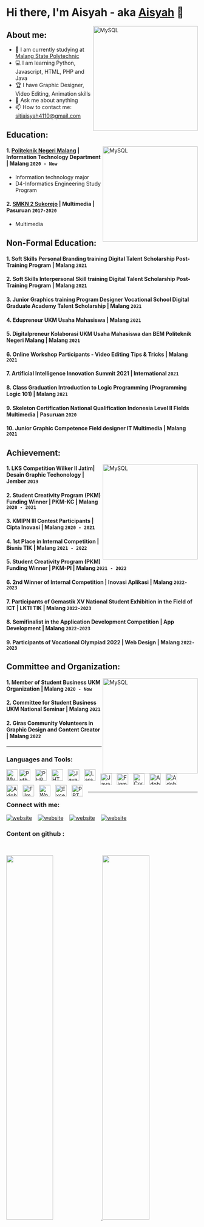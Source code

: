 # Hi there, I'm Aisyah - aka [Aisyah](https://instagram.com/_aisyaa14) 👋
[<img align="right" alt="MySQL" width="275px" src="https://img.freepik.com/free-vector/illustration-female-character-wearing-hijab-working-office_10045-686.jpg?t=st=1658821433~exp=1658822033~hmac=4dfbd3e89be96163f2652fac60eabbf7a172a500e62e2da9cc525d8e589dabc0&w=740" />][webdev]
## About me:
- 🏫 I am currently studying at [Malang State Polytechnic](https://www.polinema.ac.id/)
- 💻 I am learning Python, Javascript, HTML, PHP and Java
- 🏆 I have Graphic Designer, Video Editing, Animation skills
- 💬 Ask me about anything
- 📫 How to contact me: sitiaisyah4110@gmail.com



## Education:
   [<img align="right" alt="MySQL" width="250px" src="https://img.freepik.com/free-vector/video-conference-remote-working-flat-illustration-screen-laptop-with-group-colleagues-people-conn_88138-548.jpg?w=740" />][webdev]
#### 1. [Politeknik Negeri Malang](https://www.polinema.ac.id/) | Information Technology Department | Malang `2020 - Now`
  - Information technology major
  - D4-Informatics Engineering Study Program
 #### 2. [SMKN 2 Sukorejo]() | Multimedia | Pasuruan `2017-2020`
   - Multimedia


## Non-Formal Education:
#### 1. Soft Skills Personal Branding training Digital Talent Scholarship Post-Training Program | Malang `2021`
#### 2. Soft Skills Interpersonal Skill training Digital Talent Scholarship Post-Training Program | Malang `2021`
#### 3. Junior Graphics training Program Designer Vocational School Digital Graduate Academy Talent Scholarship | Malang `2021`
#### 4. Edupreneur UKM Usaha Mahasiswa | Malang `2021`
#### 5. Digitalpreneur Kolaborasi UKM Usaha Mahasiswa dan BEM Politeknik Negeri Malang | Malang `2021`
#### 6. Online Workshop Participants - Video Editing Tips & Tricks | Malang `2021`
#### 7. Artificial Intelligence Innovation Summit 2021 | International `2021`
#### 8. Class Graduation Introduction to Logic Programming (Programming Logic 101) | Malang `2021`
#### 9. Skeleton Certification National Qualification Indonesia Level II Fields Multimedia | Pasuruan `2020`
#### 10. Junior Graphic Competence Field designer IT Multimedia | Malang `2021`


## Achievement:
[<img align="right" alt="MySQL" width="250px" src="https://img.freepik.com/free-vector/team-happy-employees-winning-award-celebrating-success-business-people-enjoying-victory-getting-gold-cup-trophy-vector-illustration-reward-prize-champions-s_74855-8601.jpg?w=740" />][webdev]
#### 1. LKS Competition Wilker II Jatim| Desain Graphic Techonology | Jember `2019`
#### 2. Student Creativity Program (PKM) Funding Winner | PKM-KC | Malang `2020 - 2021`
#### 3. KMIPN III Contest Participants | Cipta Inovasi | Malang `2020 - 2021`
#### 4. 1st Place in Internal Competition | Bisnis TIK | Malang `2021 - 2022`
#### 5. Student Creativity Program (PKM) Funding Winner | PKM-PI | Malang `2021 - 2022`
#### 6. 2nd Winner of Internal Competition | Inovasi Aplikasi | Malang `2022-2023`
#### 7. Participants of Gemastik XV National Student Exhibition in the Field of ICT | LKTI TIK | Malang `2022-2023`
#### 8. Semifinalist in the Application Development Competition | App Development | Malang `2022-2023`
#### 9. Participants of Vocational Olympiad 2022 | Web Design | Malang `2022-2023`


## Committee and Organization:
[<img align="right" alt="MySQL" width="250px" src="https://img.freepik.com/free-vector/communication-flat-icon_1262-18771.jpg?t=st=1658822276~exp=1658822876~hmac=4c38d9382fa62ea02d0b83c3aabf3771560f884c71843136175d30ff06bc0ba5&w=740" />][webdev]
#### 1. Member of Student Business UKM Organization | Malang `2020 - Now`
#### 2. Committee for Student Business UKM National Seminar | Malang `2021`
#### 2. Giras Community Volunteers in Graphic Design and Content Creator | Malang `2022`

---
### Languages and Tools:

[<img align="left" alt="MySQL" width="30px" src="https://img.icons8.com/fluency/48/000000/mysql-logo.png" />][webdev]
[<img align="left" alt="Python" width="30px" src="https://upload.wikimedia.org/wikipedia/commons/thumb/c/c3/Python-logo-notext.svg/110px-Python-logo-notext.svg.png?20100317150552" style="padding-right:10px;" />][webdev]
[<img align="left" alt="PHP" width="30px" src="https://img.icons8.com/external-prettycons-flat-prettycons/47/000000/external-php-web-and-seo-prettycons-flat-prettycons.png" style="padding-right:10px;" />][webdev]
[<img align="left" alt="HTML" width="30px" src="https://img.icons8.com/external-flaticons-lineal-color-flat-icons/64/000000/external-html-computer-science-flaticons-lineal-color-flat-icons.png" style="padding-right:10px;" />][webdev]
[<img align="left" alt="Java Script" width="30px" src="https://img.icons8.com/external-flaticons-lineal-color-flat-icons/64/000000/external-java-script-web-development-flaticons-lineal-color-flat-icons-2.png" style="padding-right:10px;" />][webdev]
[<img align="left" alt="Laravel" width="30px" src="https://img.icons8.com/fluency/48/000000/laravel.png" style="padding-right:10px;" />][webdev]
[<img align="left" alt="Java" width="30px" src="https://img.icons8.com/color/48/000000/java-coffee-cup-logo--v1.png" style="padding-right:10px;" />][webdev]
[<img align="left" alt="Figma" width="30px" src="https://img.icons8.com/fluency/48/000000/figma.png" style="padding-right:10px;" />][webdev]
[<img align="left" alt="Corel draw" width="30px" src="https://img.icons8.com/fluency/48/000000/coreldraw-2021.png" style="padding-right:10px;" />][webdev]
[<img align="left" alt="Adobe Photoshop" width="30px" src="https://img.icons8.com/color/48/000000/adobe-photoshop--v1.png" style="padding-right:10px;" />][webdev]
[<img align="left" alt="Adobe Premier" width="30px" src="https://img.icons8.com/color/48/000000/adobe-premiere-pro--v1.png" style="padding-right:10px;" />][webdev]
[<img align="left" alt="Adobe Flash" width="30px" src="https://img.icons8.com/color/48/000000/adobe-flash--v1.png" style="padding-right:10px;" />][webdev]
[<img align="left" alt="Filmora" width="30px" src="https://img.icons8.com/color/48/000000/filmora.png" style="padding-right:10px;" />][webdev]
[<img align="left" alt="Word" width="30px" src="https://img.icons8.com/fluency/48/000000/microsoft-word-2019.png" style="padding-right:10px;" />][webdev]
[<img align="left" alt="Excel" width="30px" src="https://img.icons8.com/color/48/000000/microsoft-excel-2019--v1.png" style="padding-right:10px;" />][webdev]
[<img align="left" alt="PPT" width="30px" src="https://img.icons8.com/color/48/000000/ms-powerpoint--v1.png" style="padding-right:10px;" />][webdev]

<br />
<br />

---
### Connect with me:

[![website](https://img.icons8.com/color/48/000000/youtube-play.png)](https://www.youtube.com/channel/UCm17-AcMDibYaqwy1_O40bA#gh-light-mode-only)
&nbsp;&nbsp;
[![website](https://img.icons8.com/color/48/000000/twitter--v1.png)](https://twitter.com/aisyaa140102#gh-light-mode-only)
&nbsp;&nbsp;
[![website](https://img.icons8.com/fluency/48/000000/instagram-new.png)](https://instagram.com/_aisyaa14#gh-light-mode-only)
&nbsp;&nbsp;
[![website](https://img.icons8.com/color/48/000000/telegram-app--v1.png)](https://t.me/aisyaa14#gh-light-mode-only)


[webdev]: https://github.com/sitiaisyah14

### Content on github :
<br/>
<p align="left">
  <a href="https://sitiaisyah14.dev/">
  <img width="49.5%" src="https://github-readme-stats.vercel.app/api?username=sitiaisyah14&show_icons=true&theme=omni&hide_border=true" />
    <img width="49.5%" src="https://github-readme-streak-stats.herokuapp.com/?user=sitiaisyah14&theme=omni&hide_border=true" />
  </a>
</p>
<br>

[![Siti Aisyah' Activity Graph](https://activity-graph.herokuapp.com/graph?username=sitiaisyah14&custom_title=sitiaisyah14's%20Contribution%20Graph&theme=omni&bg_color=191622&hide_border=true&line=e6dd79&point=d467a7)](https://sitiaisyah14.dev)
